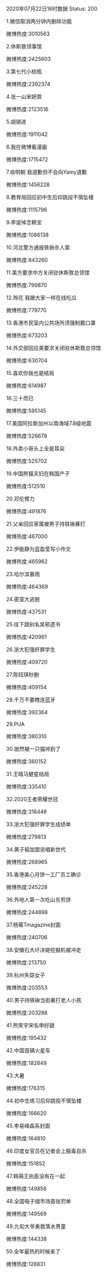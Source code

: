 2020年07月22日16时数据
Status: 200

1.微信取消两分钟内删除功能

微博热度:3010563

2.休斯敦领事馆

微博热度:2425603

3.第七代小棕瓶

微博热度:2392374

4.张一山宋妍霏

微博热度:2123516

5.胡锡进

微博热度:1911042

6.我在微博看漫画

微博热度:1715472

7.徐明朝 我道歉但不会向Yamy道歉

微博热度:1456228

8.教育局回应初中生后仰跳投不慎坠楼

微博热度:1115796

9.李诞悼念赖宝

微博热度:1086138

10.河北警方通报铁锹杀人案

微博热度:843260

11.美方要求中方关闭驻休斯敦总领馆

微博热度:799870

12.玲花 我跟大家一样在线吃瓜

微博热度:779770

13.香港市民室内公共场所须强制戴口罩

微博热度:673203

14.外交部回应美要求关闭驻休斯敦总领馆

微博热度:630704

15.喜欢你我也是结局

微博热度:614987

16.三十而已

微博热度:595145

17.美国阿拉斯加州以南海域7.8级地震

微博热度:526678

18.外卖小哥头上全是耳朵

微博热度:525702

19.中国熊猫夫妇在韩国产子

微博热度:512510

20.邓伦臂力

微博热度:491876

21.父亲回应家属被男子持铁锹暴打

微博热度:467000

22.伊能静为蓝盈莹写小作文

微博热度:465962

23.哈尔滨暴雨

微博热度:464369

24.密室大逃脱

微博热度:437531

25.往下跳别名吴邪遗书

微博热度:420961

26.浙大犯强奸罪学生

微博热度:409720

27.陈钰琪秒删

微博热度:409154

28.千万不要瞎连蓝牙

微博热度:392364

29.PUA

微博热度:380310

30.居然被一只猫帅到了

微博热度:360152

31.王晴马健星结局

微博热度:335410

32.2020王者荣耀世冠

微博热度:318448

33.浙大犯强奸罪学生成绩单

微博热度:279813

34.黄子韬加盟说唱新世代

微博热度:268965

35.香港美心月饼一工厂员工确诊

微博热度:245228

36.外地人第一次吃山东煎饼

微博热度:244898

37.杨幂Tmagazine封面

微博热度:240706

38.安徽石大圩决堤挖掘机被冲走

微博热度:213750

39.杭州失踪女子

微博热度:203553

40.男子持铁锹当街暴打老人小孩

微博热度:203286

41.熊笑宇宋名申好甜

微博热度:195432

42.中国首辆火星车

微博热度:182849

43.大暑

微博热度:176315

44.初中生练习后仰跳投不慎坠楼

微博热度:166620

45.李易峰森系封面

微博热度:164810

46.印度女官员在记者会上服毒自杀

微博热度:151852

47.韩萌王执臣没有在一起

微博热度:149856

48.全国电子烟市场首张罚单

微博热度:149569

49.九旬大爷勇救落水男童

微博热度:144338

50.全年最热的时候来了

微博热度:128831

